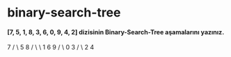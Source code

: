 # binary-search-tree

<h4> [7, 5, 1, 8, 3, 6, 0, 9, 4, 2] dizisinin Binary-Search-Tree aşamalarını yazınız. </h4>
          7
        /   \
       5     8
      / \     \
     1   6     9
    /      \
   0        3
           /  \
          2    4
